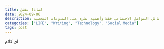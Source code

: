 ```yaml
---
title: لماذا نفشل
date: 2024-09-06
description: مشكلة نشر المحتوى العربي على وسائل التواصل الاجتماعي فقط وأهمية نشره على المدونات الشخصية.
categories: ["LIFE", "Writing", "Technology", "Social Media"]
tags: post
---
```


اي كلام